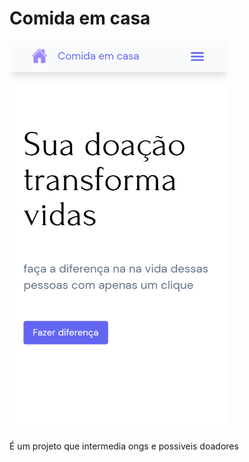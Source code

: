 # Comida em casa

<img src="./src/assets/images/screenshots/1.png" width="350" title="Home">

É um projeto que intermedia ongs e possiveis doadores
